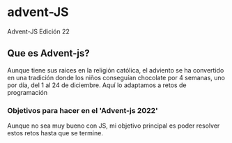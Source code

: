 # advent-JS
Advent-JS Edición 22

<h2>Que es Advent-js?</h2>

Aunque tiene sus raices en la religión católica, el adviento se ha convertido en una tradición donde los niños conseguían chocolate por 4 semanas, uno por día, del 1 al 24 de diciembre. Aquí lo adaptamos a retos de programación

<h3> Objetivos para hacer en el 'Advent-js 2022'</h3>

Aunque no sea muy bueno con JS, mi objetivo principal es poder resolver estos retos hasta que se termine. 
